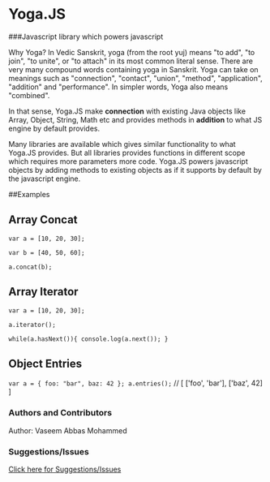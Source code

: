 # Yoga.JS
###Javascript library which powers javascript

Why Yoga? In Vedic Sanskrit, yoga (from the root yuj) means "to add", "to join", "to unite", or "to attach" in its most common literal sense. There are very many compound words containing yoga in Sanskrit. Yoga can take on meanings such as "connection", "contact", "union", "method", "application", "addition" and "performance". In simpler words, Yoga also means "combined".

In that sense, Yoga.JS make **connection** with existing Java objects like Array, Object, String, Math etc and provides methods in **addition** to what JS engine by default provides.

Many libraries are available which gives similar functionality to what Yoga.JS provides. But all libraries provides functions in different scope which requires more parameters more code. Yoga.JS powers javascript objects by adding methods to existing objects as if it supports by default by the javascript engine.

##Examples

## Array Concat

`var a = [10, 20, 30];`


`var b = [40, 50, 60];`

`a.concat(b);`

## Array Iterator

`var a = [10, 20, 30];`


`a.iterator();`


`while(a.hasNext()){
    console.log(a.next());
}`

## Object Entries

`var a = { foo: "bar", baz: 42 };
a.entries();`    // [ ['foo', 'bar'], ['baz', 42] ]


### Authors and Contributors
Author: Vaseem Abbas Mohammed

### Suggestions/Issues
[Click here for Suggestions/Issues](https://github.com/vaseems/yoga.js/issues)
